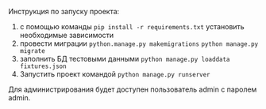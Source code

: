 Инструкция по запуску проекта:
1. с помощью команды `pip install -r requirements.txt` установить необходимые зависимости
2. провести миграции `python.manage.py makemigrations`
`python manage.py migrate`
3. заполнить БД тестовыми данными `python manage.py loaddata fixtures.json`
4. Запустить проект командой `python manage.py runserver`

Для администрирования будет доступен пользователь admin с паролем admin.
